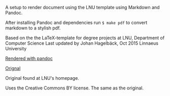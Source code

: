 A setup to render document using the LNU template using Markdown and Pandoc.

After installing Pandoc and dependencies run `$ make pdf` to convert markdown to a stylish pdf.

Based on the the LaTeX-template for degree projects at LNU, Department of Computer Science
Last updated by Johan Hagelbäck, Oct 2015
Linnaeus University

[Rendered with pandoc](https://dl.dropboxusercontent.com/u/2202977/thesis.pdf)

[Orignal](https://dl.dropboxusercontent.com/u/2202977/original.pdf)

Original found at LNU's homepage.


Uses the Creative Commons BY license. The same as the original.
